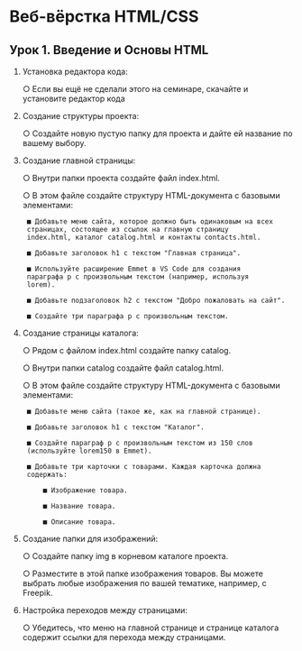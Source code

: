 # Веб-вёрстка HTML/CSS 

## Урок 1. Введение и Основы HTML

1. Установка редактора кода:

    ○ Если вы ещё не сделали этого на семинаре, скачайте и установите
    редактор кода

2. Создание структуры проекта:

    ○ Создайте новую пустую папку для проекта и дайте ей название по
    вашему выбору.

3. Создание главной страницы:

    ○ Внутри папки проекта создайте файл index.html.

    ○ В этом файле создайте структуру HTML-документа с базовыми
    элементами:

        ■ Добавьте меню сайта, которое должно быть одинаковым на всех
        страницах, состоящее из ссылок на главную страницу
        index.html, каталог catalog.html и контакты contacts.html.

        ■ Добавьте заголовок h1 с текстом "Главная страница".

        ■ Используйте расширение Emmet в VS Code для создания
        параграфа p с произвольным текстом (например, используя
        lorem).

        ■ Добавьте подзаголовок h2 с текстом "Добро пожаловать на сайт".

        ■ Создайте три параграфа p с произвольным текстом.

5. Создание страницы каталога:

    ○ Рядом с файлом index.html создайте папку catalog.

    ○ Внутри папки catalog создайте файл catalog.html.

    ○ В этом файле создайте структуру HTML-документа с базовыми
элементами:

        ■ Добавьте меню сайта (такое же, как на главной странице).

        ■ Добавьте заголовок h1 с текстом "Каталог".

        ■ Создайте параграф p с произвольным текстом из 150 слов
        (используйте lorem150 в Emmet).

        ■ Добавьте три карточки с товарами. Каждая карточка должна
        содержать:

            ■ Изображение товара.

            ■ Название товара.

            ■ Описание товара.

7. Создание папки для изображений:

    ○ Создайте папку img в корневом каталоге проекта.

    ○ Разместите в этой папке изображения товаров. Вы можете выбрать
    любые изображения по вашей тематике, например, с Freepik.

8. Настройка переходов между страницами:

    ○ Убедитесь, что меню на главной странице и странице каталога содержит
    ссылки для перехода между страницами.
